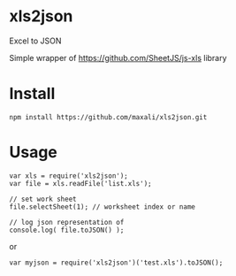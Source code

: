 # xls2json
Excel to JSON

Simple wrapper of https://github.com/SheetJS/js-xls library

# Install

    npm install https://github.com/maxali/xls2json.git

# Usage

    var xls = require('xls2json');
    var file = xls.readFile('list.xls');
    
    // set work sheet
    file.selectSheet(1); // worksheet index or name
    
    // log json representation of 
    console.log( file.toJSON() ); 

or

    var myjson = require('xls2json')('test.xls').toJSON();
